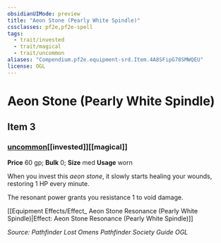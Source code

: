```yaml
---
obsidianUIMode: preview
title: "Aeon Stone (Pearly White Spindle)"
cssclasses: pf2e,pf2e-spell
tags:
  - trait/invested
  - trait/magical
  - trait/uncommon
aliases: "Compendium.pf2e.equipment-srd.Item.4A8SFipG78SMWQEU"
license: OGL
---
```

# Aeon Stone (Pearly White Spindle)
## Item 3
### [uncommon](uncommon "Uncommon Rarity Trait")[[invested]][[magical]]


**Price** 60 gp; 
**Bulk** 0; **Size** med
**Usage** worn

When you invest this _aeon stone_, it slowly starts healing your wounds, restoring 1 HP every minute.

The resonant power grants you resistance 1 to void damage.

[[Equipment Effects/Effect_ Aeon Stone Resonance (Pearly White Spindle)|Effect: Aeon Stone Resonance (Pearly White Spindle)]]

*Source: Pathfinder Lost Omens Pathfinder Society Guide*
*OGL*
